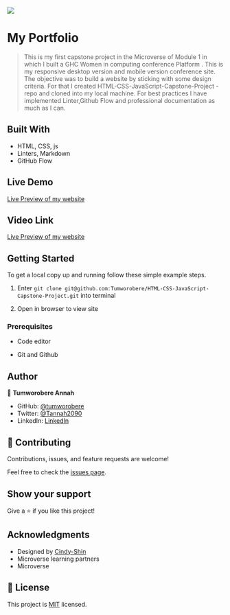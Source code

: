 ![](https://img.shields.io/badge/Microverse-blueviolet)

# My Portfolio

> This is my first capstone project in the Microverse of Module 1 in which I built a GHC Women in computing conference Platform . This is my responsive desktop version and mobile version conference site. The objective was to build a website by sticking with some design criteria. For that I created HTML-CSS-JavaScript-Capstone-Project -repo and cloned into my local machine. For best practices I have implemented Linter,Github Flow and professional documentation as much as I can. 

## Built With

- HTML, CSS, js
- Linters, Markdown
- GitHub Flow 

## Live Demo
 [Live Preview of my website](https://tumworobere.github.io/HTML-CSS-JavaScript-Capstone-Project)


## Video Link 
[Live Preview of my website](https://www.loom.com/share/3be18d58d9104b1b9affecd961e024da)

## Getting Started

To get a local copy up and running follow these simple example steps.

1) Enter `git clone git@github.com:Tumworobere/HTML-CSS-JavaScript-Capstone-Project.git` into terminal

2) Open in browser to view site


### Prerequisites

- Code editor

- Git and Github

## Author

👤 **Tumworobere Annah**

- GitHub: [@tumworobere](https://github.com/tumworobere)
- Twitter: [@Tannah2090](https://twitter.com/Tannah2090)
- LinkedIn: [LinkedIn](www.linkedin.com/in/annah-tumworobere-6258b443)

## 🤝 Contributing

Contributions, issues, and feature requests are welcome!

Feel free to check the [issues page](../../issues/).

## Show your support

Give a ⭐️ if you like this project!

## Acknowledgments

- Designed by [Cindy-Shin](https://www.behance.net/gallery/29845175/CC-Global-Summit-2015)
- Microverse learning partners
- Microverse


## 📝 License

This project is [MIT](./MIT.md) licensed.
